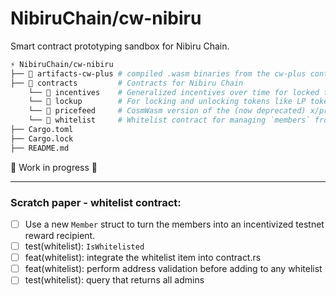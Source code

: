 # NibiruChain/cw-nibiru

Smart contract prototyping sandbox for Nibiru Chain.

```bash
⚡ NibiruChain/cw-nibiru
├── 📂 artifacts-cw-plus # compiled .wasm binaries from the cw-plus contracts
├── 📂 contracts         # Contracts for Nibiru Chain
    └── 📂 incentives    # Generalized incentives over time for locked tokens
    └── 📂 lockup        # For locking and unlocking tokens like LP tokens
    └── 📂 pricefeed     # CosmWasm version of the (now deprecated) x/pricefeed module.
    └── 📂 whitelist     # Whitelist contract for managing `members` from a set of `admins`.
├── Cargo.toml
├── Cargo.lock
├── README.md
```

🚧 Work in progress 🚧


---

### Scratch paper - whitelist contract:

- [ ] Use a new `Member` struct to turn the members into an incentivized testnet reward recipient.
- [ ] test(whitelist): `IsWhitelisted`
- [ ] feat(whitelist): integrate the whitelist item into contract.rs
- [ ] feat(whitelist): perform address validation before adding to any whitelist
- [ ] test(whitelist): query that returns all admins
